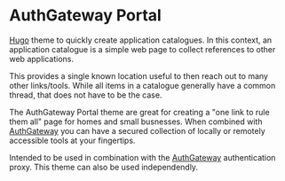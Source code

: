 # AuthGateway Portal

[Hugo] theme to quickly create application catalogues.
In this context, an application catalogue is a simple web page to collect references to other
web applications.

This provides a single known location useful to then reach out to many other links/tools.
While all items in a catalogue generally have a common thread, that does not have to be the case.

The AuthGateway Portal theme are great for creating a "one link to rule them all" page for
homes and small busnesses.
When combined with [AuthGateway] you can have a secured collection of locally or remotely
accessible tools at your fingertips.

Intended to be used in combination with the [AuthGateway] authentication proxy.
This theme can also be used independendly.

[Hugo]: https://gohugo.io/
[AuthGateway]: https://github.com/stefano-pogliani/auth-gateway
